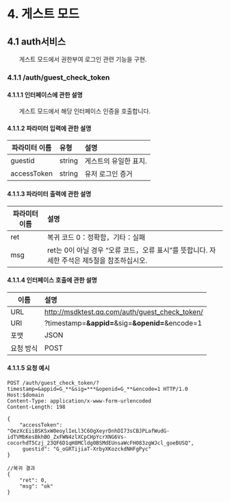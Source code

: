 ﻿# 4. 게스트 모드

## 4.1 auth서비스

　　게스트 모드에서 권한부여 로그인 관련 기능을 구현.

### 4.1.1 /auth/guest_check_token 


#### 4.1.1.1 인터페이스에 관한 설명 

　　게스트 모드에서 해당 인터페이스 인증을 호출합니다.

#### 4.1.1.2 파라미터 입력에 관한 설명 

| 파라미터 이름| 유형|설명|
| ------------- |:-------------|:-----|
| guestid|string| 게스트의 유일한 표지.|
| accessToken|string|유저 로그인 증거 |

#### 4.1.1.3 파라미터 출력에 관한 설명 

| 파라미터 이름| 설명|
| ------------- |:-----|
| ret|복귀 코드  0：정확함，기타：실패 |
| msg|ret는 0이 아닐 경우 “오류 코드，오류 표시”를 뜻합니다. 자세한 주석은 제5절을 참조하십시오.|

#### 4.1.1.4 인터페이스 호출에 관한 설명 
|이름| 설명|
| ------------- |:-----|
| URL|http://msdktest.qq.com/auth/guest_check_token/ |
| URI|?timestamp=**&appid=**&sig=**&openid=**&encode=1|
| 포맷|JSON |
| 요청 방식|POST  |

#### 4.1.1.5 요청 예시 

	POST /auth/guest_check_token/?timestamp=&appid=G_**&sig=***&openid=G_**&encode=1 HTTP/1.0
	Host:$domain
	Content-Type: application/x-www-form-urlencoded
	Content-Length: 198
	
	{
	    "accessToken": "OezXcEiiBSKSxW0eoylIeLl3C6OgXeyrDnhDI73sCBJPLafWudG-idTVMbKesBkhBO_ZxFWN4zlXCpCHpYcrXNG6Vs-cocorhdT5Czj_23QF6D1qH8MCldg0BSMdEUnsaWcFH083zgWJcl_goeBUSQ",
	     guestid": "G_oGRTijiaT-XrbyXKozckdNHFgPyc"
	}
	
	//복귀 결과
	{
	    "ret": 0,
	    "msg": "ok"
	}

